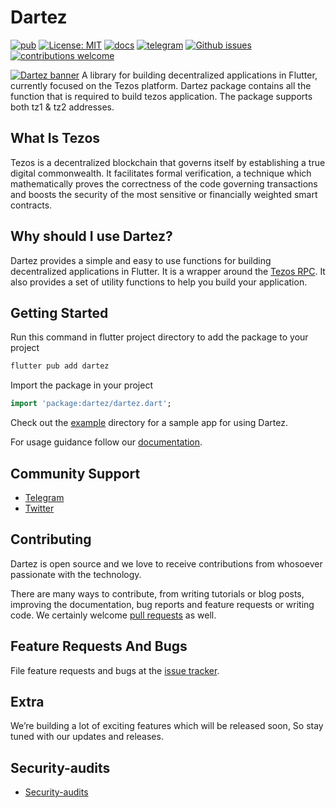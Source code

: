 # Dartez

[![pub](https://img.shields.io/pub/v/dartez.svg)](https://pub.dev/packages/dartez)
[![License: MIT](https://img.shields.io/badge/license-MIT-purple.svg)](https://opensource.org/licenses/MIT)
[![docs](https://img.shields.io/badge/docs-easy--to--read-brightgreen.svg)](https://docs.dartez.io)
[![telegram](https://img.shields.io/badge/community-blue.svg?logo=telegram)](https://t.me/tezster)
[![Github issues](https://img.shields.io/github/issues/Tezsure/Dartez)](https://github.com/Tezsure/Dartez/issues?q=is%3Aissue+is%3Aopen+)
[![contributions welcome](https://img.shields.io/badge/contributions-welcome-brightgreen.svg?style=flat-square)](https://github.com/Tezsure/Dartez/pulls)

[![Dartez banner](https://raw.githubusercontent.com/Tezsure/Dartez/main/dartez.png)](https://github.com/Tezsure)
A library for building decentralized applications in Flutter, currently focused on the Tezos platform. Dartez package contains all the function that is required to build tezos application. The package supports both tz1 & tz2 addresses.

## What Is Tezos

Tezos is a decentralized blockchain that governs itself by establishing a true digital commonwealth. It facilitates formal verification, a technique which mathematically proves the correctness of the code governing transactions and boosts the security of the most sensitive or financially weighted smart contracts.

## Why should I use Dartez?

Dartez provides a simple and easy to use functions for building decentralized applications in Flutter. It is a wrapper around the [Tezos RPC](https://tezos.gitlab.io/shell/rpc.html). It also provides a set of utility functions to help you build your application.

## Getting Started

Run this command in flutter project directory to add the package to your project

```bash
flutter pub add dartez
```

Import the package in your project

```dart
import 'package:dartez/dartez.dart';
```

Check out the [example](https://github.com/Tezsure/Dartez/tree/main/example) directory for a sample app for using Dartez.

For usage guidance follow our [documentation](https://docs.dartez.io/).
<br>

## Community Support

- [Telegram](https://t.me/tezster)
- [Twitter](https://twitter.com/tezsure)

## Contributing

Dartez is open source and we love to receive contributions from whosoever passionate with the technology.

There are many ways to contribute, from writing tutorials or blog posts, improving the documentation, bug reports and feature requests or writing code. We certainly welcome [pull requests](https://github.com/Tezsure/Dartez/pulls) as well.<br>

## Feature Requests And Bugs

File feature requests and bugs at the [issue tracker](https://github.com/Tezsure/Dartez/issues/new).<br>

## Extra

We’re building a lot of exciting features which will be released soon, So stay tuned with our updates and releases.

## Security-audits
- [Security-audits](https://github.com/Tezsure/security-audits)
